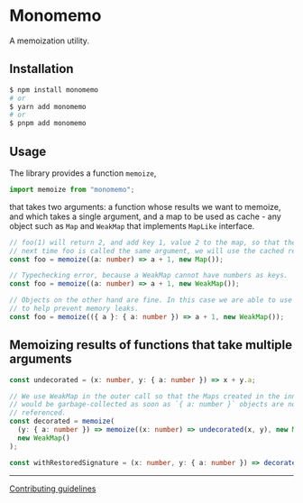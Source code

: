 # Monomemo

A memoization utility.

## Installation

```bash
$ npm install monomemo
# or
$ yarn add monomemo
# or
$ pnpm add monomemo
```

## Usage

The library provides a function `memoize`,

```ts
import memoize from "monomemo";
```

that takes two arguments: a function whose results we want to memoize, and which takes a single argument, and a map to be used as cache - any object such as `Map` and `WeakMap` that implements `MapLike` interface.

```ts
// foo(1) will return 2, and add key 1, value 2 to the map, so that the
// next time foo is called the same argument, we will use the cached result.
const foo = memoize((a: number) => a + 1, new Map());

// Typechecking error, because a WeakMap cannot have numbers as keys.
const foo = memoize((a: number) => a + 1, new WeakMap());

// Objects on the other hand are fine. In this case we are able to use WeakMap
// to help prevent memory leaks.
const foo = memoize(({ a }: { a: number }) => a + 1, new WeakMap());
```

## Memoizing results of functions that take multiple arguments

```ts
const undecorated = (x: number, y: { a: number }) => x + y.a;

// We use WeakMap in the outer call so that the Maps created in the inner call
// would be garbage-collected as soon as `{ a: number }` objects are no longer
// referenced.
const decorated = memoize(
  (y: { a: number }) => memoize((x: number) => undecorated(x, y), new Map()),
  new WeakMap()
);

const withRestoredSignature = (x: number, y: { a: number }) => decorated(y)(x);
```

---

[Contributing guidelines](https://github.com/ivan7237d/monomemo/blob/master/.github/CONTRIBUTING.md)
